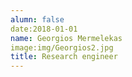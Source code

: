 ```yaml
---
alumn: false
date:2018-01-01
name: Georgios Mermelekas
image:img/Georgios2.jpg
title: Research engineer
---
```


